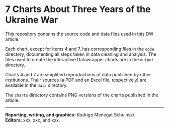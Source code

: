 # 7 Charts About Three Years of the Ukraine War  

This repository contains the source code and data files used in [this](#) DW article.  

Each chart, except for items 4 and 7, has corresponding files in the `code` directory, documenting all steps taken in data cleaning and analysis. The files used to create the interactive Datawrapper charts are in the `output` directory.  

Charts 4 and 7 are simplified reproductions of data published by other institutions. Their sources (a PDF and an Excel file, respectively) are available in the `data` directory.  

The `charts` directory contains PNG versions of the charts published in the article.  

---  

**Reporting, writing, and graphics:** Rodrigo Menegat Schuinski  
**Editors:** xxx, xxx, and xxx.  
